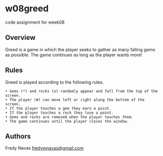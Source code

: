 # w08greed
code assignment for week08

## Overview

Greed is a game in which the player seeks to gather as many falling gems as possible. The game continues as long as the player wants more!


## Rules

Greed is played according to the following rules.

    • Gems (*) and rocks (o) randomly appear and fall from the top of the screen.
    • The player (#) can move left or right along the bottom of the screen.
    • If the player touches a gem they earn a point.
    • If the player touches a rock they lose a point.
    • Gems and rocks are removed when the player touches them.
    • The game continues until the player closes the window.

## Authors

Fredy Navas
fredywnavas@gmail.com